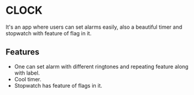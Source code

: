 # CLOCK
It's an app where users can set alarms easily, also a beautiful timer and stopwatch with feature of flag in it.

## Features

* One can set alarm with different ringtones and repeating feature along with label.
* Cool timer.
* Stopwatch has feature of flags in it.
